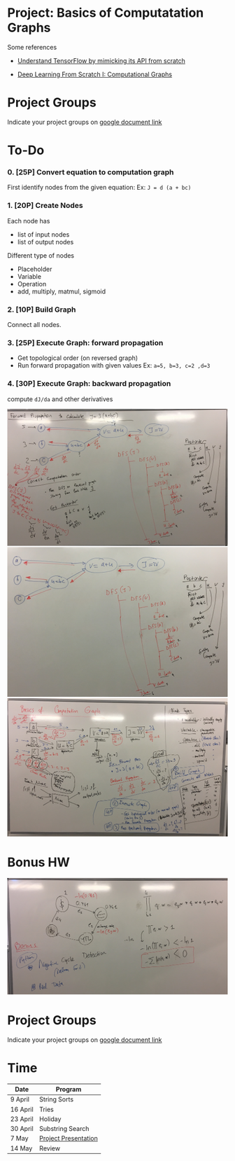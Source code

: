 # Project: Basics of Computatation Graphs
Some references
 - [Understand TensorFlow by mimicking its API from scratch](https://medium.com/@d3lm/understand-tensorflow-by-mimicking-its-api-from-scratch-faa55787170d)

 - [Deep Learning From Scratch I: Computational Graphs](http://www.deepideas.net/deep-learning-from-scratch-i-computational-graphs/)
 
# Project Groups
Indicate your project groups on [google document link](https://docs.google.com/spreadsheets/d/1eA8juAoMCszqZNhIjR1ZPLR2L6qhRe1TfTPpugRA574/edit?usp=sharing)


# To-Do
### 0. [25P] Convert equation to computation graph
First identify nodes from the given equation: Ex: `J = d (a + bc)`
  
### 1. [20P] Create Nodes
Each node has 
 - list of input nodes
 - list of output nodes
  
Different type of nodes
 - Placeholder
 - Variable
 - Operation
  - add, multiply, matmul, sigmoid
 
### 2. [10P] Build Graph
Connect all nodes.

### 3. [25P] Execute Graph: forward propagation
 - Get topological order (on reversed graph)
 - Run forward propagation with given values Ex: `a=5, b=3, c=2 ,d=3`

### 4. [30P] Execute Graph: backward propagation
compute `dJ/da` and other derivatives
 
![1-GraphProcessing.JPG](1-GraphProcessing.JPG)
![2-TopologicalOrder.JPG](2-TopologicalOrder.JPG)
![3-ProjectComputationGraph.JPG](3-ProjectComputationGraph.JPG)

# Bonus HW
![0-Bonus_Arbitrage.JPG](0-Bonus_Arbitrage.JPG)

# Project Groups
Indicate your project groups on [google document link](https://docs.google.com/spreadsheets/d/1eA8juAoMCszqZNhIjR1ZPLR2L6qhRe1TfTPpugRA574/edit?usp=sharing)


# Time

|  Date |  Program | 
|---|---|
|  9 April |   String Sorts|
|  16 April|   Tries|
|  23 April |  Holiday |
|  30 April|   Substring Search|
|  7 May|  [Project Presentation](https://github.com/uzay00/CMPE232/tree/master/2019/Project)|
|  14 May|  Review |




 
